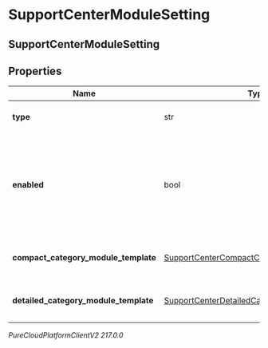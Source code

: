 # SupportCenterModuleSetting

## SupportCenterModuleSetting

## Properties

|Name | Type | Description | Notes|
|------------ | ------------- | ------------- | -------------|
| **type** | str | Screen module type | |
| **enabled** | bool | Whether or not knowledge portal (previously support center) screen module is enabled | |
| **compact_category_module_template** | [SupportCenterCompactCategoryModuleTemplate](SupportCenterCompactCategoryModuleTemplate) | Compact category module template | [optional] |
| **detailed_category_module_template** | [SupportCenterDetailedCategoryModuleTemplate](SupportCenterDetailedCategoryModuleTemplate) | Detailed category module template | [optional] |



_PureCloudPlatformClientV2 217.0.0_
